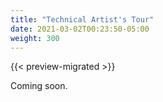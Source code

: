 ```yaml
---
title: "Technical Artist's Tour"
date: 2021-03-02T00:23:50-05:00
weight: 300
---
```


{{< preview-migrated >}}

Coming soon.
